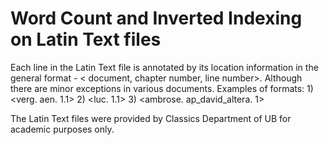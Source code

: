 # Word Count and Inverted Indexing on Latin Text files


Each line in the Latin Text file is annotated by its location information in the general format - < document, chapter number, line number>. Although there are minor exceptions in various documents. Examples of formats: 1) <verg. aen. 1.1> 2) <luc. 1.1> 3) <ambrose. ap_david_altera. 1> 

The Latin Text files were provided by Classics Department of UB for academic purposes only.
